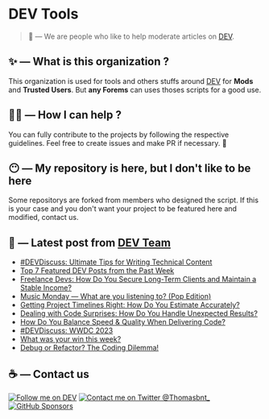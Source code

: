 # DEV Tools

> 🔧 — We are people who like to help moderate articles on [DEV](https://dev.to).

## ✨ — What is this organization ?

This organization is used for tools and others stuffs around [DEV](https://dev.to) for **Mods** and **Trusted Users**. But __any Forems__ can uses thoses scripts for a good use.


## 💪🏼 — How I can help ?

You can fully contribute to the projects by following the respective guidelines. Feel free to create issues and make PR if necessary. 🎉

## 😶 — My repository is here, but I don't like to be here

Some repositorys are forked from members who designed the script. If this is your case and you don't want your project to be featured here and modified, contact us.

## 📝 — Latest post from [DEV Team](https://dev.to/devteam)

<!-- BLOG-POST-LIST:START -->
- [#DEVDiscuss: Ultimate Tips for Writing Technical Content](https://dev.to/devteam/devdiscuss-ultimate-tips-for-writing-technical-content-2pae)
- [Top 7 Featured DEV Posts from the Past Week](https://dev.to/devteam/top-7-featured-dev-posts-from-the-past-week-10ni)
- [Freelance Devs: How Do You Secure Long-Term Clients and Maintain a Stable Income?](https://dev.to/devteam/freelance-devs-how-do-you-secure-long-term-clients-and-maintain-a-stable-income-a5p)
- [Music Monday — What are you listening to? &lpar;Pop Edition&rpar;](https://dev.to/devteam/music-monday-what-are-you-listening-to-pop-edition-2652)
- [Getting Project Timelines Right: How Do You Estimate Accurately?](https://dev.to/devteam/getting-project-timelines-right-how-do-you-estimate-accurately-1ceh)
- [Dealing with Code Surprises: How Do You Handle Unexpected Results?](https://dev.to/devteam/dealing-with-code-surprises-how-do-you-handle-unexpected-results-4n0h)
- [How Do You Balance Speed &amp; Quality When Delivering Code?](https://dev.to/devteam/how-do-you-balance-speed-quality-when-delivering-code-19co)
- [#DEVDiscuss: WWDC 2023](https://dev.to/devteam/devdiscuss-wwdc-2023-35b6)
- [What was your win this week?](https://dev.to/devteam/what-was-your-win-this-week-5a1i)
- [Debug or Refactor? The Coding Dilemma!](https://dev.to/devteam/debug-or-refactor-the-coding-dilemma-2e2j)
<!-- BLOG-POST-LIST:END -->


## ☕ — Contact us

[![Follow me on DEV](https://img.shields.io/badge/dev.to-%2308090A.svg?&style=for-the-badge&logo=dev.to&logoColor=white&alt=devto)](https://dev.to/thomasbnt)
[![Contact me on Twitter @Thomasbnt_](https://img.shields.io/badge/Contact%20me%20on%20Twitter-%231DA1F2.svg?&style=for-the-badge&logo=twitter&logoColor=white&alt=twitter)](https://twitter.com/messages/1142357270-1142357270?text=Hello,%20I%20contact%20you%20from%20devtotools%20&recipient_id=1142357270) [![GitHub Sponsors](https://img.shields.io/badge/Sponsor%20me-%23EA54AE.svg?&style=for-the-badge&logo=github-sponsors&logoColor=white)](https://github.com/sponsors/thomasbnt)


